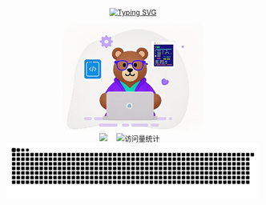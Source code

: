 <div align="center">

  <!-- dynamic typing effect 动态打字效果 -->
  
  [![Typing SVG](https://readme-typing-svg.demolab.com?font=Fira+Code&pause=1000&width=435&lines=hello%EF%BC%8Cmuxiaoxiong;小熊同学今天也要开心!&center=true&size=27)](https://git.io/typing-svg)

  <!-- 一只小熊 -->
  <picture>
    <img src="https://github.com/muxiaoxiong/muxiaoxiong/blob/main/assets/p1.jpg" width="288" height="216">
  </picture>
  
  <!-- profile logo 个人资料徽标 -->
  <div>
    <a href="https://www.zhihu.com/people/muxiaoxiong/"><img src="https://img.shields.io/badge/Zhihu-知乎-blue" /></a>&emsp;
    <!-- visitor -->
    <img src="https://komarev.com/ghpvc/?username=muxiaoxiong&label=Views&color=orange&style=flat" alt="访问量统计" />&emsp;
  </div>

  <picture>
  <source media="(prefers-color-scheme: dark)" srcset="https://github.com/muxiaoxiong/muxiaoxiong/blob/output/github-contribution-grid-snake-dark.svg">
  <source media="(prefers-color-scheme: light)" srcset="https://github.com/muxiaoxiong/muxiaoxiong/blob/output/github-contribution-grid-snake.svg">
  <img alt="github contribution grid snake animation" src="https://github.com/muxiaoxiong/muxiaoxiong/blob/output/github-contribution-grid-snake.svg">
 </picture>

</div>
